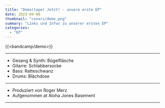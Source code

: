 ```yaml
---
title: "Demo(tape) Jetzt! - unsere erste EP"
date: 2023-04-06
thumbnail: "covers/demo.png"
summary: "Links und Infos zu unserer ersten EP"
categories:
  - "EP"
---
```


{{<bandcamp/demo>}}

---

- Gesang & Synth: Bügelfläsche
- Gitarre: Schlabbersocke
- Bass: Ratteschwanz
- Drums: Blächdose

---

- Produziert von Roger Merz
- Aufgenommen at Aloha Jones Basement 

---
